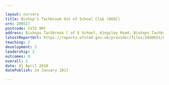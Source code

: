 ```yaml
---

layout: nursery
title: Bishop's Tachbrook Out of School Club (OOSC)
urn: 200517
postcode: CV33 9RY
address: Bishops Tachbrook C of E School, Kingsley Road, Bishops Tachbrook, Leamington Spa, Warwickshire, CV33 9RY
latestReportUrl: https://reports.ofsted.gov.uk/provider/files/2649651/urn/200517.pdf
teaching: 2
development: 2
leadership: 2
outcomes: 0
overall: 2
date: 01 April 2018 
datePublish: 24 January 2017

---
```

